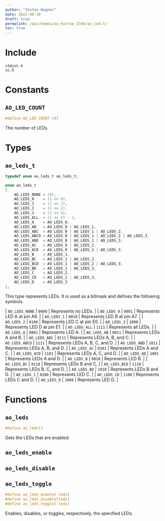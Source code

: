 ```yaml
---
author: "Stefan Wagner"
date: 2022-08-30
draft: true
permalink: /api/demos/ao_mikroe_2340/ao_led.h/
toc: true
---
```


# Include

`stdint.h` <br/>
`xc.h`

# Constants

## `AO_LED_COUNT`

```c
#define AO_LED_COUNT (4)
```

The number of LEDs.

# Types

## `ao_leds_t`

```c
typedef enum ao_leds_t ao_leds_t;
```

```c
enum ao_leds_t
{
    AO_LEDS_NONE = (0),
    AO_LEDS_0    = (1 << 0),
    AO_LEDS_1    = (1 << 1),
    AO_LEDS_2    = (1 << 2),
    AO_LEDS_3    = (1 << 3),
    AO_LEDS_ALL  = (1 << 4) - 1,
    AO_LEDS_A    = AO_LEDS_0,
    AO_LEDS_AB   = AO_LEDS_0 | AO_LEDS_1,
    AO_LEDS_ABC  = AO_LEDS_0 | AO_LEDS_1 | AO_LEDS_2,
    AO_LEDS_ABCD = AO_LEDS_0 | AO_LEDS_1 | AO_LEDS_2 | AO_LEDS_3,
    AO_LEDS_ABD  = AO_LEDS_0 | AO_LEDS_1 | AO_LEDS_3,
    AO_LEDS_AC   = AO_LEDS_0 | AO_LEDS_2,
    AO_LEDS_ACD  = AO_LEDS_0 | AO_LEDS_2 | AO_LEDS_3,
    AO_LEDS_B    = AO_LEDS_1,
    AO_LEDS_BC   = AO_LEDS_1 | AO_LEDS_2,
    AO_LEDS_BCD  = AO_LEDS_1 | AO_LEDS_2 | AO_LEDS_3,
    AO_LEDS_BD   = AO_LEDS_1 | AO_LEDS_3,
    AO_LEDS_C    = AO_LEDS_2,
    AO_LEDS_CD   = AO_LEDS_2 | AO_LEDS_3,
    AO_LEDS_D    = AO_LEDS_3
};
```

This type represents LEDs. It is used as a bitmask and defines the following symbols.

| `AO_LEDS_NONE` | `0000` | Represents no LEDs. |
| `AO_LEDS_0`    | `0001` | Represents LED A at pin A6. |
| `AO_LEDS_1`    | `0010` | Represents LED B at pin A7. |
| `AO_LEDS_2`    | `0100` | Represents LED C at pin E0. |
| `AO_LEDS_3`    | `1000` | Represents LED D at pin E1. |
| `AO_LEDS_ALL`  | `1111` | Represents all LEDs. |
| `AO_LEDS_A`    | `0001` | Represents LED A. |
| `AO_LEDS_AB`   | `0011` | Represents LEDs A and B. |
| `AO_LEDS_ABC`  | `0111` | Represents LEDs A, B, and C. |
| `AO_LEDS_ABCD` | `1111` | Represents LEDs A, B, C, and D. |
| `AO_LEDS_ABD`  | `1011` | Represents LEDs A, B, and D. |
| `AO_LEDS_AC`   | `0101` | Represents LEDs A and C. |
| `AO_LEDS_ACD`  | `1101` | Represents LEDs A, C, and D. |
| `AO_LEDS_AD`   | `1001` | Represents LEDs A and D. |
| `AO_LEDS_B`    | `0010` | Represents LED B. |
| `AO_LEDS_BC`   | `0110` | Represents LEDs B and C. |
| `AO_LEDS_BCD`  | `1110` | Represents LEDs B, C, and D. |
| `AO_LEDS_BD`   | `1010` | Represents LEDs B and D. |
| `AO_LEDS_C`    | `0100` | Represents LED C. |
| `AO_LEDS_CD`   | `1100` | Represents LEDs C and D. |
| `AO_LEDS_D`    | `1000` | Represents LED D. |

# Functions

## `ao_leds`

```c
#define ao_leds()
```

Gets the LEDs that are enabled.

## `ao_leds_enable`
## `ao_leds_disable`
## `ao_leds_toggle`

```c
#define ao_leds_enable( leds)
#define ao_leds_disable(leds)
#define ao_leds_toggle( leds)
```

Enables, disables, or toggles, respectively, the specified LEDs.
